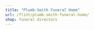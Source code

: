 ```yaml
---
title: "Plumb-Smith Funeral Home"
url: /flint/plumb-smith-funeral-home/
shop: funeral directors
---
```

